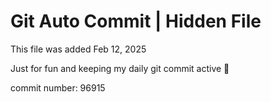 # Git Auto Commit | Hidden File

This file was added Feb 12, 2025

Just for fun and keeping my daily git commit active 🤪

commit number: 96915
